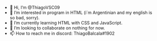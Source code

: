 - 👋 Hi, I’m @ThiagoVSC09
- 👀 I’m interested in program in HTML (i´m Argentinian and my english is so bad, sorry).
- 🌱 I’m currently learning HTML with CSS and JavaScript.
- 💞️ I’m looking to collaborate on nothing for now. 
- 📫 How to reach me in discord: ThiagoBalcala#1902

<!---
ThiagoVSC09/ThiagoVSC09 is a ✨ special ✨ repository because its `README.md` (this file) appears on your GitHub profile.
You can click the Preview link to take a look at your changes.
--->

